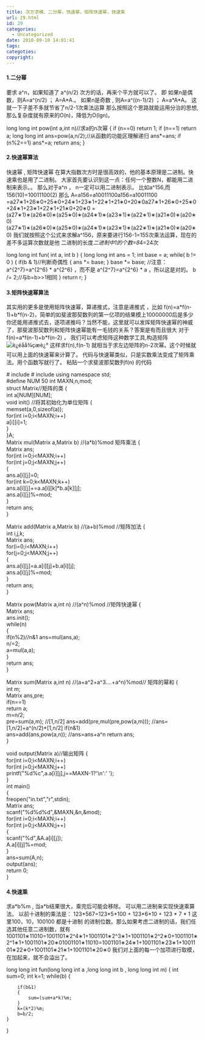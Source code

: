 ```yaml
---
title: 次方求模、二分幂，快速幂，矩阵快速幂，快速乘
url: 29.html
id: 29
categories:
  - Uncategorized
date: 2018-09-10 14:01:41
tags:
categoties:
copyright:
---
```


#### 1.二分幂

要求 a^n，如果知道了 a^(n/2) 次方的话，再来个平方就可以了。 即 如果n是偶数，则A=a^(n/2) ； A=A\*A.。 如果n是奇数 , 则A=a^((n-1)/2) ； A=a\*A*A。 这就一下子差不多就节省了n/2-1次乘法运算 那么按照这个思路就能运用分治的思想,那么复杂度就有原来的O(n)，降低为O(lgn)。

long long int pow(int a,int n)//求a的n次幂
{
    if (n==0)
        return 1;
    if (n==1)
        return a;
    long long int ans=pow(a,n/2);//从函数的功能区理解递归
    ans*=ans;
    if (n%2==1)
        ans*=a;
    return ans;
}

#### 2.快速幂算法

快速幂 , 矩阵快速幂 在算大指数次方时是很高效的，他的基本原理是二进制。快速乘也是用了二进制。 大家首先要认识到这一点：任何一个整数N，都能用二进制来表示。。 那么对于a^n ， n一定可以用二进制表示。 比如a^156,而156(10)=10011100(2) 那么 A=a156=a10011100a156=a10011100 =a27∗1+26∗0+25∗0+24∗1+23∗1+22∗1+21∗0+20∗0a27∗1+26∗0+25∗0+24∗1+23∗1+22∗1+21∗0+20∗0 =(a27∗1)∗(a26∗0)∗(a25∗0)∗(a24∗1)∗(a23∗1)∗(a22∗1)∗(a21∗0)∗(a20∗0)(a27∗1)∗(a26∗0)∗(a25∗0)∗(a24∗1)∗(a23∗1)∗(a22∗1)∗(a21∗0)∗(a20∗0) 我们就按照这个公式来求解a^156，原来要进行156-1=155次乘法运算，现在的差不多运算次数就是他 二进制的长度*二进制中1的个数=8*4=24次

long long int fun( int a, int b ) 
{
    long long int ans = 1;
    int base = a;
    while( b != 0 ) 
    {
        if(b & 1)//判断奇偶性
        {
            ans *= base;
        }
         base *= base; //注意：a^{2^7}=a^{2^6} * a^{2^6} ，而不是 a^{2^7}=a^{2^6} * a ，所以这是对的。
        b /= 2;//与b=b>>1相同
    }
    return r;
}

#### 3.矩阵快速幂算法

其实用的更多是使用矩阵快速幂，算递推式，注意是递推式 ，比如 f(n)=a\*f(n-1)+b\*f(n-2)，简单的如斐波那契数列的第一亿项的结果模上10000000后是多少你还能用递推式去，逐项递推吗？当然不能，这里就可以发挥矩阵快速幂的神威了，那斐波那契数列和矩阵快速幂能有一毛钱的关系？答案是有而且很大 对于f(n)=a\*f(n-1)+b\*f(n-2) ， 我们可以考虑矩阵这种数学工具,构造矩阵 ![è¿éåå¾çæè¿°](https://img-blog.csdn.net/20170405182049992?watermark/2/text/aHR0cDovL2Jsb2cuY3Nkbi5uZXQvTW9zQmVzdA==/font/5a6L5L2T/fontsize/400/fill/I0JBQkFCMA==/dissolve/70/gravity/SouthEast) 这样求f(n),f(n-1) 就相当于求左边矩阵的n-2次幂。这个时候就可以用上面的快速幂来计算了。 代码与快速幂类似，只是实数乘法变成了矩阵乘法。用个函数写就行了。 粘贴一个求斐波那契数列f(n) 的代码

\# include<cstdio> 
\# include<cstring> 
using namespace std;  
#define NUM 50 
int MAXN,n,mod;  
struct Matrix//矩阵的类 
{  
    int a\[NUM\]\[NUM\];  
    void init()          //将其初始化为单位矩阵 
    {  
        memset(a,0,sizeof(a));  
        for(int i=0;i<MAXN;i++)  
            a\[i\]\[i\]=1;  
    }  
}A;  
Matrix mul(Matrix a,Matrix b) //(a*b)%mod  矩阵乘法 
{  
    Matrix ans;  
    for(int i=0;i<MAXN;i++)  
        for(int j=0;j<MAXN;j++)  
        {  
            ans.a\[i\]\[j\]=0;  
            for(int k=0;k<MAXN;k++)  
                ans.a\[i\]\[j\]+=a.a\[i\]\[k\]*b.a\[k\]\[j\];  
            ans.a\[i\]\[j\]%=mod;  
        }  
    return ans;  
}  

Matrix add(Matrix a,Matrix b) //(a+b)%mod  //矩阵加法 
{  
    int i,j,k;  
    Matrix ans;  
    for(i=0;i<MAXN;i++)  
        for(j=0;j<MAXN;j++)  
        {  
            ans.a\[i\]\[j\]=a.a\[i\]\[j\]+b.a\[i\]\[j\];  
            ans.a\[i\]\[j\]%=mod;  
        }  
    return ans;  
}  

Matrix pow(Matrix a,int n)   //(a^n)%mod  //矩阵快速幂 
{  
    Matrix ans;  
    ans.init();  
    while(n)  
    {  
        if(n%2)//n&1 
            ans=mul(ans,a);  
        n/=2;  
        a=mul(a,a);  
    }  
    return ans;  
}  

Matrix sum(Matrix a,int n) //(a+a^2+a^3....+a^n)%mod// 矩阵的幂和 
{  
    int m;  
    Matrix ans,pre;  
    if(n==1)  
        return a;  
    m=n/2;  
    pre=sum(a,m);                     //\[1,n/2\] 
    ans=add(pre,mul(pre,pow(a,m)));  //ans=\[1,n/2\]+a^(n/2)*\[1,n/2\] 
    if(n&1)  
        ans=add(ans,pow(a,n));         //ans=ans+a^n 
    return ans;  
}  

void output(Matrix a)//输出矩阵 
{  
    for(int i=0;i<MAXN;i++)  
        for(int j=0;j<MAXN;j++)  
            printf("%d%c",a.a\[i\]\[j\],j==MAXN-1?'\\n':' ');  
}  
int main()  
{  
    freopen("in.txt","r",stdin);  
    Matrix ans;  
    scanf("%d%d%d",&MAXN,&n,&mod);  
    for(int i=0;i<MAXN;i++)  
        for(int j=0;j<MAXN;j++)  
        {  
            scanf("%d",&A.a\[i\]\[j\]);  
            A.a\[i\]\[j\]%=mod;  
        }  
    ans=sum(A,n);  
    output(ans);  
    return 0;  
}

#### 4.快速乘

求a\*b%m , 当a\*b结果很大，乘完后可能会移除。 可以用二进制来实现快速乘算法。 以前十进制的乘法是： 123\*567=123\*5\*100 + 123\*6\*10 + 123 \* 7 * 1 这里100，10，100100 都是十进制 的进制位数。那么如果考虑二进制的话，我们任选其他任意二进制数，就有 1001101∗11010=1001101∗2^4∗1+1001101∗2^3∗1+1001101∗2^2∗0+1001101∗2^1∗1+1001101∗20∗01001101∗11010=1001101∗24∗1+1001101∗23∗1+1001101∗22∗0+1001101∗21∗1+1001101∗20∗0 我们对上面的每一个加项进行取模，在加起来，就不会溢出了。

long long int fun(long long int a ,long long int b , long long int m)
{
    int sum=0;
    int k=1;
    while(b)
    {

        if(b&1)
        {
            sum=(sum+a*k)%m;
        }
        k=(k*2)%m;
        b=b/2;
    }
}